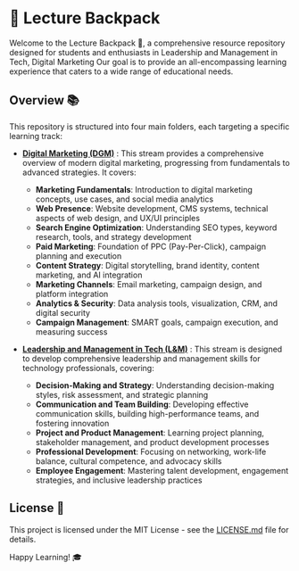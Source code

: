 # 🎒 Lecture Backpack

Welcome to the Lecture Backpack 🚀, a comprehensive resource repository designed for students and enthusiasts in Leadership and Management in Tech, Digital Marketing Our goal is to provide an all-encompassing learning experience that caters to a wide range of educational needs.

## Overview 📚

This repository is structured into four main folders, each targeting a specific learning track:

- **[Digital Marketing (DGM)](Digital%20Marketing%20(DGM)/)** : This stream provides a comprehensive overview of modern digital marketing, progressing from fundamentals to advanced strategies. It covers:

  - **Marketing Fundamentals**: Introduction to digital marketing concepts, use cases, and social media analytics
  - **Web Presence**: Website development, CMS systems, technical aspects of web design, and UX/UI principles
  - **Search Engine Optimization**: Understanding SEO types, keyword research, tools, and strategy development
  - **Paid Marketing**: Foundation of PPC (Pay-Per-Click), campaign planning and execution
  - **Content Strategy**: Digital storytelling, brand identity, content marketing, and AI integration
  - **Marketing Channels**: Email marketing, campaign design, and platform integration
  - **Analytics & Security**: Data analysis tools, visualization, CRM, and digital security
  - **Campaign Management**: SMART goals, campaign execution, and measuring success

- **[Leadership and Management in Tech (L&M)](Leadership%20and%20Management%20in%20Tech%20(L&M)/)** : This stream is designed to develop comprehensive leadership and management skills for technology professionals, covering:

  - **Decision-Making and Strategy**: Understanding decision-making styles, risk assessment, and strategic planning
  - **Communication and Team Building**: Developing effective communication skills, building high-performance teams, and fostering innovation
  - **Project and Product Management**: Learning project planning, stakeholder management, and product development processes
  - **Professional Development**: Focusing on networking, work-life balance, cultural competence, and advocacy skills
  - **Employee Engagement**: Mastering talent development, engagement strategies, and inclusive leadership practices

## License 📄

This project is licensed under the MIT License - see the [LICENSE.md](LICENSE) file for details.

Happy Learning! 🎓
